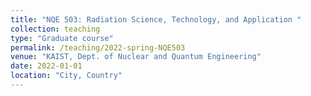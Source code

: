```yaml
---
title: "NQE 503: Radiation Science, Technology, and Application "
collection: teaching
type: "Graduate course"
permalink: /teaching/2022-spring-NQE503
venue: "KAIST, Dept. of Nuclear and Quantum Engineering"
date: 2022-01-01
location: "City, Country"
---
```


